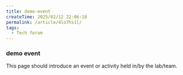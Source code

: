```yaml
---
title: demo-event
createTime: 2025/02/12 22:06:18
permalink: /article/4lo7hs1l/
tags:
  - Tech forum
---
```


### demo event

This page should introduce an event or activity held in/by the lab/team.